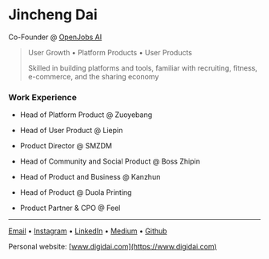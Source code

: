 # Jincheng Dai

Co-Founder @ [OpenJobs AI](https://www.openjobs-ai.com/)

> User Growth • Platform Products • User Products
>
> Skilled in building platforms and tools, familiar with recruiting, fitness,
> e-commerce, and the sharing economy

### Work Experience

- Head of Platform Product @ Zuoyebang

- Head of User Product @ Liepin

- Product Director @ SMZDM

- Head of Community and Social Product @ Boss Zhipin

- Head of Product and Business @ Kanzhun

- Head of Product @ Duola Printing

- Product Partner & CPO @ Feel

---

[Email](mailto:daiq@live.cn) • [Instagram](https://www.instagram.com/gene_dai_) • [LinkedIn](https://www.linkedin.com/in/daijc/?locale=en_US) • [Medium](https://medium.com/@genedai) • [Github](https://digidai.github.io/)

Personal website: [www.digidai.com](https://www.digidai.com)

